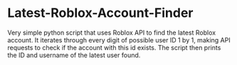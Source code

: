 # Latest-Roblox-Account-Finder
Very simple python script that uses Roblox API to find the latest Roblox account. It iterates through every digit of possible user ID 1 by 1, making API requests to check if the account with this id exists. The script then prints the ID and username of the latest user found.
